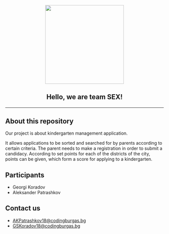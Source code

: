  <p align="center"><img src="https://user-images.githubusercontent.com/59877276/125040135-f46ae480-e09f-11eb-84ed-546a6e142178.png" width="250"></p>

## <p align="center">Hello, we are team SEX!</p>


---

## About this repository


Our project is about kindergarten management application.

It allows applications to be sorted and searched for by parents according to certain criteria. 
The parent needs to make a registration in order to submit a candidacy.
According to set points for each of the districts of the city, points can be given, which form a score for applying to a kindergarten.

## Participants

 - Georgi Koradov
 - Aleksander Patrashkov 

## Contact us

 - AKPatrashkov18@codingburgas.bg
 - GSKoradov18@codingburgas.bg
